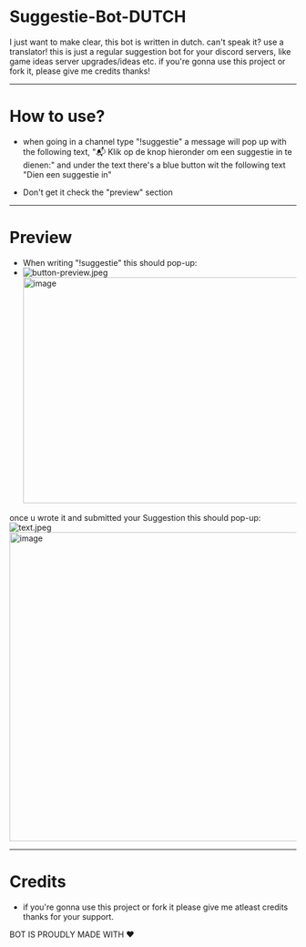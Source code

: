 # Suggestie-Bot-DUTCH
I just want to make clear, this bot is written in dutch. can't speak it? use a translator! this is just a regular suggestion bot for your discord servers, like game ideas server upgrades/ideas etc. if you're gonna use this project or fork it, please give me credits thanks!


--------------

# How to use?
- when going in a channel type "!suggestie" a message will pop up with the following text, "📬 Klik op de knop hieronder om een suggestie in te dienen:" and under the text there's a blue button wit the following text "Dien een suggestie in"

- Don't get it check the "preview" section
--------------


# Preview

- When writing "!suggestie" this should pop-up:
- <img src="blob:chrome-untrusted://media-app/2e53a145-8d71-4909-9bea-413fa75d0b89" alt="button-preview.jpeg"/><img width="1080" height="397" alt="image" src="https://github.com/user-attachments/assets/8bfac0d1-5e10-42ce-b338-24af24b7801e" />


once u wrote it and submitted your Suggestion this should pop-up:
<img src="blob:chrome-untrusted://media-app/60fca56a-652f-4f26-964e-40dc6902a7b7" alt="text.jpeg"/><img width="1080" height="543" alt="image" src="https://github.com/user-attachments/assets/b8d9bbb7-1ad5-45af-bcd7-8129cf06c896" />


--------------

# Credits
- if you're gonna use this project or fork it please give me atleast credits thanks for your support.

BOT IS PROUDLY MADE WITH  ♥
